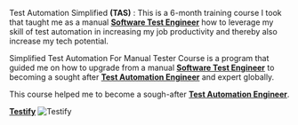 Test Automation Simplified **(TAS)** : This is a 6-month training course I took that taught me as a manual [**Software Test Engineer**](https://www.linkedin.com/in/chinedu-anyasor-830569236) how to leverage my skill of test automation in increasing my job productivity and thereby also increase my tech potential.

Simplified Test Automation For Manual Tester Course is a program that guided me on how to upgrade from a manual [**Software Test Engineer**](https://www.linkedin.com/in/chinedu-anyasor-830569236) to becoming a sought after [**Test Automation Engineer**](https://www.linkedin.com/in/chinedu-anyasor-830569236) and expert globally.

This course helped me to become a sough-after [**Test Automation Engineer**](https://www.linkedin.com/in/chinedu-anyasor-830569236).

[**Testify**](https://www.testifyltd.com/)
![Testify](https://user-images.githubusercontent.com/99767657/193458203-cdc8c360-fcdb-49d5-8e3a-81ee0ad294d6.png)

